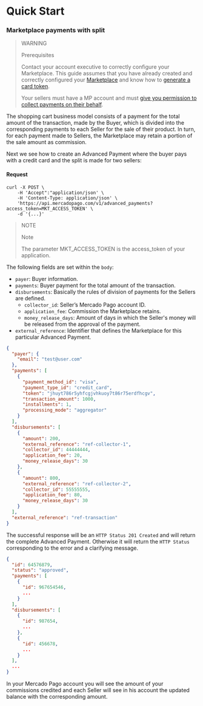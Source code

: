 ﻿---
sites_supported:
    - mla
    - mlb
    - mlm
    - mlc
    - mpe
---
# Quick Start

### Marketplace payments with split

> WARNING
>
> Prerequisites
>
> Contact your account executive to correctly configure your Marketplace.
> This guide assumes that you have already created and correctly configured your [Marketplace](https://www.mercadopago.com.br/developers/en/guides/marketplace/api/introduction/) and know how to [generate a card token](https://www.mercadopago.com.br/developers/en/guides/payments/api/receiving-payment-by-card).
> 
> Your sellers must have a MP account and must [give you permission to collect payments on their behalf](https://www.mercadopago.com.br/developers/en/guides/advanced-payments/sellers-permissions).

The shopping cart business model consists of a payment for the total amount of the transaction, made by the Buyer, which is divided into the corresponding payments to each Seller for the sale of their product. In turn, for each payment made to Sellers, the Marketplace may retain a portion of the sale amount as commission.

Next we see how to create an Advanced Payment where the buyer pays with a credit card and the split is made for two sellers:

#### Request
```curl
curl -X POST \
    -H 'Accept":"application/json' \
    -H 'Content-Type: application/json' \
    'https://api.mercadopago.com/v1/advanced_payments?access_token=MKT_ACCESS_TOKEN' \
    -d '{...}'
```

> NOTE
> 
> Note
> 
> The parameter MKT_ACCESS_TOKEN is the access_token of your application.

The following fields are set within the `body`:
* `payer`: Buyer information.
* `payments`: Buyer payment for the total amount of the transaction.
* `disbursements`: Basically the rules of division of payments for the Sellers are defined.
    * `collector_id`: Seller’s Mercado Pago account ID.
    * `application_fee`: Commission the Marketplace retains.
    * `money_release_days`: Amount of days in which the Seller's money will be released from the approval of the payment.
* `external_reference`: Identifier that defines the Marketplace for this particular Advanced Payment.

```json
{
  "payer": {
    "email": "test@user.com"
  },  
  "payments": [
    {
      "payment_method_id": "visa",
      "payment_type_id": "credit_card",
      "token": "jhuyt786r5yhfcgjvhkuoy7t86r75erdfhcgv",
      "transaction_amount": 1000,
      "installments": 1,
      "processing_mode": "aggregator"
    }
  ],
  "disbursements": [
    {
      "amount": 200,
      "external_reference": "ref-collector-1",
      "collector_id": 44444444,
      "application_fee": 20,
      "money_release_days": 30
    },
    {
      "amount": 800,
      "external_reference": "ref-collector-2",
      "collector_id": 55555555,
      "application_fee": 80,
      "money_release_days": 30
    }
  ],
  "external_reference": "ref-transaction"
}
```

The successful response will be an `HTTP Status 201 Created` and will return the complete Advanced Payment. Otherwise it will return the `HTTP Status` corresponding to the error and a clarifying message.

```json
{
  "id": 64576879,
  "status": "approved",
  "payments": [
    {
      "id": 967654546,
      ...
    }
  ],
  "disbursements": [
    {
      "id": 987654,
      ...
    },
    {
      "id": 456678,
      ...
    }
  ],
  ...
}
```

In your Mercado Pago account you will see the amount of your commissions credited and each Seller will see in his account the updated balance with the corresponding amount.